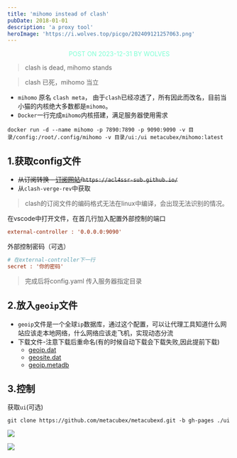 ```yaml
---
title: 'mihomo instead of clash'
pubDate: 2018-01-01
description: 'a proxy tool'
heroImage: 'https://i.wolves.top/picgo/202409121257063.png'
---
```


<p style="color: aquamarine;text-align: center">POST ON 2023-12-31 BY WOLVES</p>

> clash is dead, mihomo stands

> clash 已死，mihomo 当立

- `mihomo` 原名 `clash meta`， 由于`clash`已经凉透了，所有因此而改名，目前当小猫的内核绝大多数都是`mihomo`。
- `Docker`一行完成`mihomo`内核搭建，满足服务器使用需求

```shell
docker run -d --name mihomo -p 7890:7890 -p 9090:9090 -v 目录/config:/root/.config/mihomo -v 目录/ui:/ui metacubex/mihomo:latest
```

## 1.获取config文件

- ~~从订阅转换 - [订阅网站](https://acl4ssr-sub.github.io/)/`https://acl4ssr-sub.github.io/`~~
- 从`clash-verge-rev`中获取

> clash的订阅文件的编码格式无法在linux中编译，会出现无法识别的情况。

在vscode中打开文件，在首几行加入配置外部控制的端口

```ini
external-controller : '0.0.0.0:9090'
```

外部控制密码（可选）

```ini
# 在external-controller下一行
secret : '你的密码'
```

> 完成后将config.yaml 传入服务器指定目录

## 2.放入`geoip`文件
- `geoip`文件是一个全球`ip`数据库，通过这个配置，可以让代理工具知道什么网站应该走本地网络，什么网络应该走飞机，实现动态分流
- 下载文件-注意下载后重命名(有的时候自动下载会下载失败,因此提前下载)
  - [geoip.dat](https://i.wolves.top/picgo/202409121253507.dat)
  - [geosite.dat](https://i.wolves.top/picgo/202409121254143.dat)
  - [geoip.metadb](https://i.wolves.top/picgo/202409121254751.metadb)


## 3.控制
获取`ui`(可选)
```shell
git clone https://github.com/metacubex/metacubexd.git -b gh-pages ./ui
```

![](https://i.wolves.top/picgo/202401080022882.png)

![](https://i.wolves.top/picgo/202401080023841.png)
